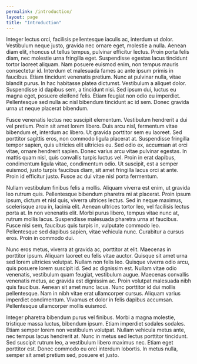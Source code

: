 ```yaml
---
permalink: /introduction/
layout: page
title: "Introduction"
---
```

Integer lectus orci, facilisis pellentesque iaculis ac, interdum ut dolor. Vestibulum neque justo, gravida nec ornare eget, molestie a nulla. Aenean diam elit, rhoncus ut tellus tempus, pulvinar efficitur lectus. Proin porta felis diam, nec molestie urna fringilla eget. Suspendisse egestas lacus tincidunt tortor laoreet aliquam. Nam posuere euismod enim, non tempus mauris consectetur id. Interdum et malesuada fames ac ante ipsum primis in faucibus. Etiam tincidunt venenatis pretium. Nunc at pulvinar nulla, vitae blandit purus. In hac habitasse platea dictumst. Vestibulum a aliquet dolor. Suspendisse id dapibus sem, a tincidunt nisi. Sed ipsum dui, luctus eu magna eget, posuere eleifend felis. Etiam feugiat non odio eu imperdiet. Pellentesque sed nulla ac nisl bibendum tincidunt ac id sem. Donec gravida urna ut neque placerat bibendum.

Fusce venenatis lectus nec suscipit elementum. Vestibulum hendrerit a dui vel pretium. Proin sit amet lorem libero. Duis arcu nisl, fermentum vitae bibendum et, interdum ac libero. Ut gravida porttitor sem eu laoreet. Sed porttitor sagittis eros, non commodo ligula placerat at. Suspendisse fringilla tempor sapien, quis ultricies elit ultricies eu. Sed odio ex, accumsan at orci vitae, ornare hendrerit sapien. Donec varius arcu vitae pulvinar egestas. In mattis quam nisl, quis convallis turpis luctus vel. Proin in erat dapibus, condimentum ligula vitae, condimentum odio. Ut suscipit, est a semper euismod, justo turpis faucibus diam, sit amet fringilla lacus orci at ante. Proin id efficitur justo. Fusce ac dui vitae nisl porta fermentum.

Nullam vestibulum finibus felis a mollis. Aliquam viverra est enim, ut gravida leo rutrum quis. Pellentesque bibendum pharetra mi at placerat. Proin ipsum ipsum, dictum et nisl quis, viverra ultrices lectus. Sed in neque maximus, scelerisque arcu in, lacinia elit. Aenean ultrices tortor leo, vel facilisis lectus porta at. In non venenatis elit. Morbi purus libero, tempus vitae nunc at, rutrum mollis lacus. Suspendisse malesuada pharetra urna at faucibus. Fusce nisi sem, faucibus quis turpis in, vulputate commodo leo. Pellentesque sed dapibus sapien, vitae vehicula nunc. Curabitur a cursus eros. Proin in commodo dui.

Nunc eros metus, viverra at gravida ac, porttitor at elit. Maecenas in porttitor ipsum. Aliquam laoreet eu felis vitae auctor. Quisque sit amet urna sed lorem ultricies volutpat. Nullam non felis leo. Quisque viverra odio arcu, quis posuere lorem suscipit id. Sed ac dignissim est. Nullam vitae odio venenatis, vestibulum quam feugiat, vestibulum augue. Maecenas convallis venenatis metus, ac gravida est dignissim ac. Proin volutpat malesuada nibh quis faucibus. Aenean sit amet nunc lacus. Nunc porttitor id dui mollis pellentesque. Nam in nibh vitae erat ullamcorper cursus. Aliquam varius imperdiet condimentum. Vivamus et dolor in felis dapibus accumsan. Pellentesque ullamcorper mollis euismod.

Integer pharetra bibendum purus vel finibus. Morbi a magna molestie, tristique massa luctus, bibendum ipsum. Etiam imperdiet sodales sodales. Etiam semper lorem non vestibulum volutpat. Nullam vehicula metus ante, nec tempus lacus hendrerit at. Nunc in metus sed lectus porttitor tincidunt. Sed suscipit rutrum leo, a vestibulum libero maximus nec. Etiam eget porttitor est. Donec commodo eu orci interdum lobortis. In metus nulla, semper sit amet pretium sed, posuere et justo.